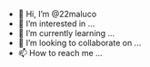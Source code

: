 - 👋 Hi, I’m @22maluco
- 👀 I’m interested in ...
- 🌱 I’m currently learning ...
- 💞️ I’m looking to collaborate on ...
- 📫 How to reach me ...

<!---
22maluco/22maluco is a ✨ special ✨ repository because its `README.md` (this file) appears on your GitHub profile.
You can click the Preview link to take a look at your changes.
--->
